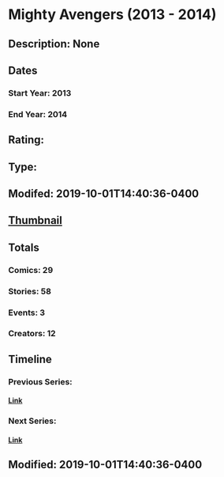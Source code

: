 # Mighty Avengers (2013 - 2014)
## Description: None
## Dates
### Start Year: 2013
### End Year: 2014
## Rating: 
## Type: 
## Modifed: 2019-10-01T14:40:36-0400
## [Thumbnail](http://i.annihil.us/u/prod/marvel/i/mg/6/03/54493055e650b.jpg)
## Totals
### Comics: 29
### Stories: 58
### Events: 3
### Creators: 12
## Timeline
### Previous Series: 
#### [Link]()
### Next Series: 
#### [Link]()
## Modified: 2019-10-01T14:40:36-0400